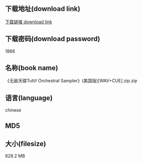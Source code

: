 ## 下载地址(download link)
[下载链接 download link](https://tutu365.netlify.app/?s=%E3%80%8A%E6%97%A0%E6%95%8C%E5%A4%A9%E7%A2%9FTutti%21+Orchestral+Sampler%E3%80%8B%28%E7%BE%8E%E5%9B%BD%E7%89%88%29%5BWAV%2BCUE%5D.zip)

## 下载密码(download password)
1866

## 名称(book name)
《无敌天碟Tutti! Orchestral Sampler》(美国版)[WAV+CUE].zip.zip

## 语言(language)
chinese

## MD5


## 大小(filesize)
628.2 MB
